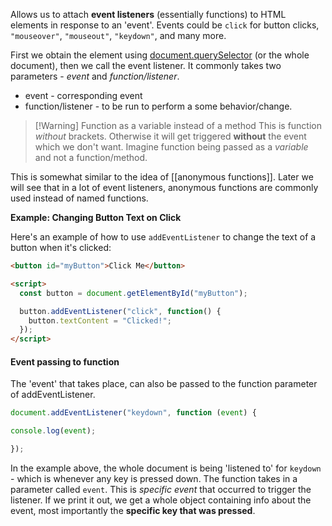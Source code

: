 Allows us to attach **event listeners** (essentially functions) to HTML elements in response to an 'event'. Events could be `click` for button clicks,  `"mouseover"`, `"mouseout"`, `"keydown"`, and many more.

First we obtain the element using [document.querySelector](document.querySelector.md) (or the whole document), then we call the event listener. It commonly takes two parameters - *event* and *function/listener*.
- event - corresponding event
- function/listener - to be run to perform a some behavior/change. 


> [!Warning] Function as a variable instead of a method
> This is function *without* brackets. Otherwise it will get triggered **without** the event which we don't want. Imagine function being passed as a *variable* and not a function/method.

This is somewhat similar to the idea of [[anonymous functions]]. Later we will see that in a lot of event listeners, anonymous functions are commonly used instead of named functions.

**Example: Changing Button Text on Click**

Here's an example of how to use `addEventListener` to change the text of a button when it's clicked:

```html
<button id="myButton">Click Me</button>

<script>
  const button = document.getElementById("myButton");

  button.addEventListener("click", function() {
    button.textContent = "Clicked!";
  });
</script>

```


#### Event passing to function

The 'event' that takes place, can also be passed to the function parameter of addEventListener.
```js
document.addEventListener("keydown", function (event) {

console.log(event);

});
```

In the example above, the whole document is being 'listened to' for `keydown` - which is whenever any key is pressed down. The function takes in a parameter called `event`. This is *specific event* that occurred to trigger the listener. If we print it out, we get a whole object containing info about the event, most importantly the **specific key that was pressed**. 
